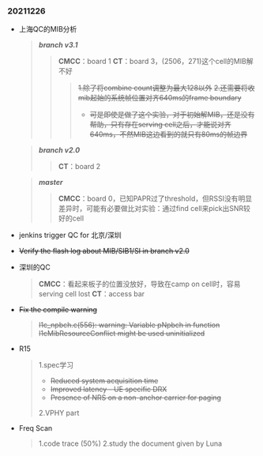 ### 20211226
*   上海QC的MIB分析
    > ***branch v3.1***
    >>**CMCC**：board 1
    >>**CT**：board 3，(2506，271)这个cell的MIB解不好
    >>>~~1.除了将combine count调整为最大128以外~~
    >>>~~2.还需要将收mib起始的系统帧位置对齐640ms的frame boundary~~
    >>> * ~~可是即使是做了这个实验，对于初始解MIB，还是没有帮助，只有存在serving cell之后，才能说对齐640ms，不然MIB这边看到的就只有80ms的帧边界~~

    > ***branch v2.0***
    >>**CT**：board 2

    > ***master***
    >>**CMCC**：board 0，已知PAPR过了threshold，但RSSI没有明显差异时，可能有必要做比对实验：通过find cell来pick出SNR较好的cell

*   jenkins trigger QC for 北京/深圳
*   ~~Verify the flash log about MIB/SIB1/SI in branch v2.0~~
*   深圳的QC
    > **CMCC**：看起来板子的位置没放好，导致在camp on cell时，容易serving cell lost
    > **CT**：access bar
*   ~~Fix the compile warning~~
    > ~~l1c_npbch.c(556): warning: Variable pNpbch in function l1cMibResourceConflict might be used uninitialized~~
*   R15
    > 1.spec学习
    > * ~~Reduced system acquisition time~~
    > * ~~Improved latency - UE specific DRX~~
    > * ~~Presence of NRS on a non-anchor carrier for paging~~
    > 
    > 2.VPHY part
*   Freq Scan
    > 1.code trace (50%)
    > 2.study the document given by Luna
